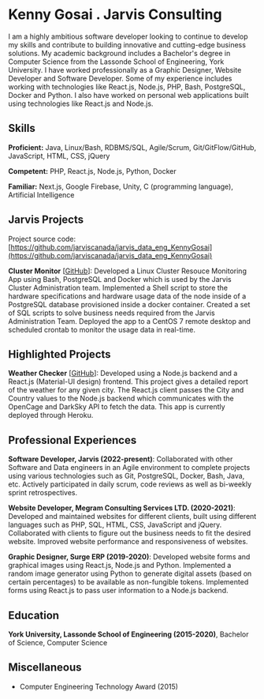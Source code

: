 # Kenny Gosai . Jarvis Consulting

I am a highly ambitious software developer looking to continue to develop my skills and contribute to building innovative and cutting-edge business solutions. My academic background includes a Bachelor's degree in Computer Science from the Lassonde School of Engineering, York University. I have worked professionally as a Graphic Designer, Website Developer and Software Developer. Some of my experience includes working with technologies like React.js, Node.js, PHP, Bash, PostgreSQL, Docker and Python. I also have worked on personal web applications built using technologies like  React.js and Node.js.

## Skills

**Proficient:** Java, Linux/Bash, RDBMS/SQL, Agile/Scrum, Git/GitFlow/GitHub, JavaScript, HTML, CSS, jQuery

**Competent:** PHP, React.js, Node.js, Python, Docker

**Familiar:** Next.js, Google Firebase, Unity, C (programming language), Artificial Intelligence

## Jarvis Projects

Project source code: [https://github.com/jarviscanada/jarvis_data_eng_KennyGosai](https://github.com/jarviscanada/jarvis_data_eng_KennyGosai)


**Cluster Monitor** [[GitHub](https://github.com/jarviscanada/jarvis_data_eng_KennyGosai/tree/master/linux_sql)]: Developed a Linux Cluster Resouce Monitoring App using Bash, PostgreSQL and Docker which is used by the Jarvis Cluster Administration team. Implemented a Shell script to store the hardware specifications and hardware usage data of the node inside of a PostgreSQL database provisioned inside a docker container. Created a set of SQL scripts to solve business needs required from the Jarvis Administration Team. Deployed the app to a CentOS 7 remote desktop and scheduled crontab to monitor the usage data in real-time.


## Highlighted Projects
**Weather Checker** [[GitHub](https://github.com/kennygosai/weather_checker)]: Developed using a Node.js backend and a React.js (Material-UI design) frontend. This project gives a detailed report of the weather for any given city. The React.js client passes the City and Country values to the Node.js backend which communicates with the OpenCage and DarkSky API to fetch the data. This app is currently deployed through Heroku.


## Professional Experiences

**Software Developer, Jarvis (2022-present)**: Collaborated with other Software and Data engineers in an Agile environment to complete projects using various technologies such as Git, PostgreSQL, Docker, Bash, Java, etc. Actively participated in daily scrum, code reviews as well as bi-weekly sprint retrospectives.

**Website Developer, Megram Consulting Services LTD. (2020-2021)**: Developed and maintained websites for different clients, built using different languages such as PHP, SQL, HTML, CSS, JavaScript and jQuery. Collaborated with clients to figure out the business needs to fit the desired website. Improved website performance and responsiveness of websites.

**Graphic Designer, Surge ERP (2019-2020)**: Developed website forms and graphical images using React.js, Node.js and Python. Implemented a random image generator using Python to generate digital assets (based on certain percentages) to be available as non-fungible tokens. Implemented forms using React.js to pass user information to a Node.js backend.


## Education
**York  University, Lassonde School of Engineering (2015-2020)**, Bachelor of Science, Computer Science


## Miscellaneous
- Computer Engineering Technology Award (2015)